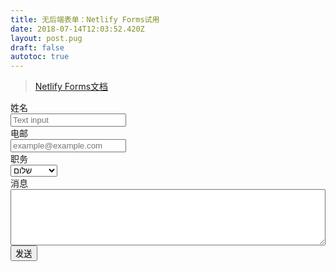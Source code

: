 ```yaml
---
title: 无后端表单：Netlify Forms试用
date: 2018-07-14T12:03:52.420Z
layout: post.pug
draft: false
autotoc: true
---
```


> [Netlify Forms文档](https://www.netlify.com/docs/form-handling/?_ga=2.249254414.845150789.1531571628-1968021265.1531482240)

<div class="columns">
    <div class="column is-half">
        <form name="contact" method="POST" netlify>
            <div class="field">
                <label class="label">姓名</label>
                <div class="control">
                    <input class="input" type="text" name="name" placeholder="Text input" />
                </div>
            </div>
            <div class="field">
                <label class="label">电邮</label>
                <div class="control">
                    <input class="input" type="email" name="email" placeholder="example@example.com" />
                </div>
            </div>
            <div class="field">
                <label class="label">职务</label>
                <div class="control">
                    <div class="select">
                    <select name="role[]">
                        <option value="leader">שלום</option>
                        <option value="follower">להתראות</option>
                    </select>
                    </div>
                </div>
            </div>
            <div class="field">
                <label class="label">消息</label>
                <div class="control">
                    <textarea name="message" style="width: 100%; height: 90px"></textarea>
                </div>
            </div>
            <div class="field">
                <div class="control">
                    <button class="button is-link" type="submit">发送</button>
                </div>
            </div>
        </form>
    </div>
</div>
